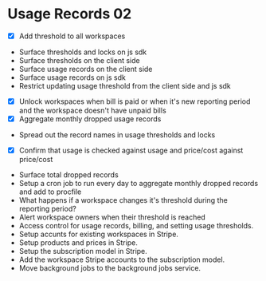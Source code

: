 # Usage Records 02

- [x] Add threshold to all workspaces
- Surface thresholds and locks on js sdk
- Surface thresholds on the client side
- Surface usage records on the client side
- Surface usage records on js sdk
- Restrict updating usage threshold from the client side and js sdk
- [x] Unlock workspaces when bill is paid or when it's new reporting period and the workspace doesn't have unpaid bills
- [x] Aggregate monthly dropped usage records
- Spread out the record names in usage thresholds and locks
- [x] Confirm that usage is checked against usage and price/cost against price/cost
- Surface total dropped records
- Setup a cron job to run every day to aggregate monthly dropped records and add to procfile
- What happens if a workspace changes it's threshold during the reporting period?
- Alert workspace owners when their threshold is reached
- Access control for usage records, billing, and setting usage thresholds.
- Setup accunts for existing workspaces in Stripe.
- Setup products and prices in Stripe.
- Setup the subscription model in Stripe.
- Add the workspace Stripe accounts to the subscription model.
- Move background jobs to the background jobs service.
